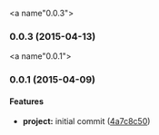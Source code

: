 <a name"0.0.3"></a>
### 0.0.3 (2015-04-13)


<a name"0.0.1"></a>
### 0.0.1 (2015-04-09)


#### Features

* **project:** initial commit ([4a7c8c50](git@github.com:bq/penguin.git/commit/4a7c8c50))
